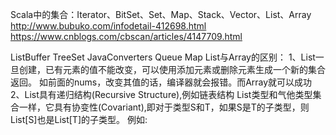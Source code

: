 Scala中的集合：Iterator、BitSet、Set、Map、Stack、Vector、List、Array
http://www.bubuko.com/infodetail-412698.html
https://www.cnblogs.com/cbscan/articles/4147709.html

ListBuffer
TreeSet
JavaConverters
Queue
Map
List与Array的区别：
1、List一旦创建，已有元素的值不能改变，可以使用添加元素或删除元素生成一个新的集合返回。
如前面的nums，改变其值的话，编译器就会报错。而Array就可以成功
2、List具有递归结构(Recursive Structure),例如链表结构
List类型和气他类型集合一样，它具有协变性(Covariant),即对于类型S和T，如果S是T的子类型，则List[S]也是List[T]的子类型。
例如: